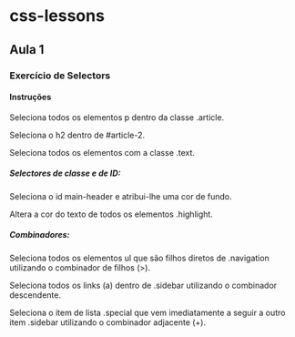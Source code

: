 # css-lessons

## Aula 1 
### Exercício de Selectors
#### Instruções

Seleciona todos os elementos p dentro da classe .article.

Seleciona o h2 dentro de #article-2.

Seleciona todos os elementos com a classe .text.

##### Selectores de classe e de ID:

Seleciona o id main-header e atribui-lhe uma cor de fundo.

Altera a cor do texto de todos os elementos .highlight.
##### Combinadores:

Seleciona todos os elementos ul que são filhos diretos de .navigation utilizando o combinador de filhos (>).

Seleciona todos os links (a) dentro de .sidebar utilizando o combinador descendente.

Seleciona o item de lista .special que vem imediatamente a seguir a outro item .sidebar utilizando o combinador adjacente (+).

